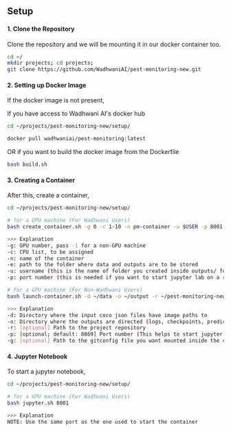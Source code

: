 ## Setup
#### 1. Clone the Repository
Clone the repository and we will be mounting it in our docker container too.

```bash
cd ~/
mkdir projects; cd projects;
git clone https://github.com/WadhwaniAI/pest-monitoring-new.git
```

#### 2. Setting up Docker Image
If the docker image is not present,

If you have access to Wadhwani AI's docker hub
```bash
cd ~/projects/pest-monitoring-new/setup/

docker pull wadhwaniai/pest-monitoring:latest
```

OR if you want to build the docker image from the Dockerfile
```bash
bash build.sh
```

#### 3. Creating a Container
After this, create a container,
```bash
cd ~/projects/pest-monitoring-new/setup/

# for a GPU machine (For Wadhwani Users)
bash create_container.sh -g 0 -c 1-10 -n pm-container -u $USER -p 8001

>>> Explanation
-g: GPU number, pass -1 for a non-GPU machine
-c: CPU list, to be assigned
-n: name of the container
-e: path to the folder where data and outputs are to be stored
-u: username (this is the name of folder you created inside outputs/ folder)
-p: port number (this is needed if you want to start jupyter lab on a remote machine)

# for a GPU machine (For Non-Wadhwani Users)
bash launch-container.sh -d ~/data -o ~/output -r ~/pest-monitoring-new -p 8869 -g ~/.gitconfig

>>> Explanation
-d: Directory where the input coco json files have image paths to
-o: Directory where the outputs are directed (logs, checkpoints, predictions)
-r: [optional] Path to the project repository
-p: [optional; default: 8869] Port number (This helps to start jupyter lab on a remote machine)
-g: [optional] Path to the gitconfig file you want mounted inside the container for development
```

#### 4. Jupyter Notebook
To start a jupyter notebook,
```bash
cd ~/projects/pest-monitoring-new/setup/

# for a GPU machine (For Wadhwani Users)
bash jupyter.sh 8001

>>> Explanation
NOTE: Use the same port as the one used to start the container
```
